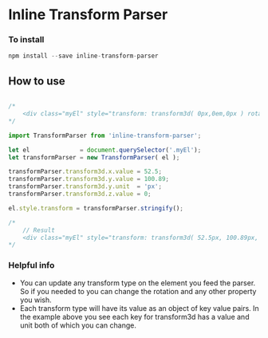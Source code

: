 # Inline Transform Parser

### To install

```js
npm install --save inline-transform-parser
```

## How to use

```js

/*
    <div class="myEl" style="transform: transform3d( 0px,0em,0px ) rotate(30deg)"></div>
*/

import TransformParser from 'inline-transform-parser';

let el              = document.querySelector('.myEl');
let transformParser = new TransformParser( el );

transformParser.transform3d.x.value = 52.5;
transformParser.transform3d.y.value = 100.89;
transformParser.transform3d.y.unit  = 'px';
transformParser.transform3d.z.value = 0;

el.style.transform = transformParser.stringify();

/*
    // Result
    <div class="myEl" style="transform: transform3d( 52.5px, 100.89px, 0px ) rotate(30deg)"></div>
*/

```
### Helpful info
 - You can update any transform type on the element you feed the parser. So if you needed to you can change the rotation and any other property you wish.
 - Each transform type will have its value as an object of key value pairs. In the example above you see each key for transform3d has a value and unit both of which you can change. 
